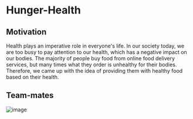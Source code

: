 # Hunger-Health
## Motivation
Health plays an imperative role in everyone's life. In our society today, we are too busy to pay attention to our health, which has a negative impact on our bodies.
The majority of people buy food from online food delivery services, but many times what they order is unhealthy for their bodies.
Therefore, we came up with the idea of providing them with healthy food based on their health.

## Team-mates
![image](https://user-images.githubusercontent.com/85924533/160449132-a49fce32-105c-498d-bf9a-5620a0036c95.png)

